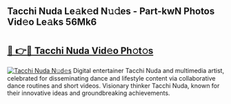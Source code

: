 ## Tacchi Nuda Le𝚊k𝚎d N𝚞𝚍es - Part-kwN Photos Vid𝚎o Le𝚊ks 56Mk6

# <h2><a href="http://fbde2q.evod.top/?m=Tacchi+Nuda">🔗 👉🔴 Tacchi Nuda Vid𝚎o Ph𝚘t𝚘s</a></h2>

[![Tacchi Nuda N𝚞d𝚎s](https://i.imgur.com/8V9OHl7.gif)](http://fbde2q.evod.top/?m=Tacchi+Nuda)
Digital entertainer Tacchi Nuda and multimedia artist, celebrated for disseminating dance and lifestyle content via collaborative dance routines and short videos. Visionary thinker Tacchi Nuda, known for their innovative ideas and groundbreaking achievements. 
